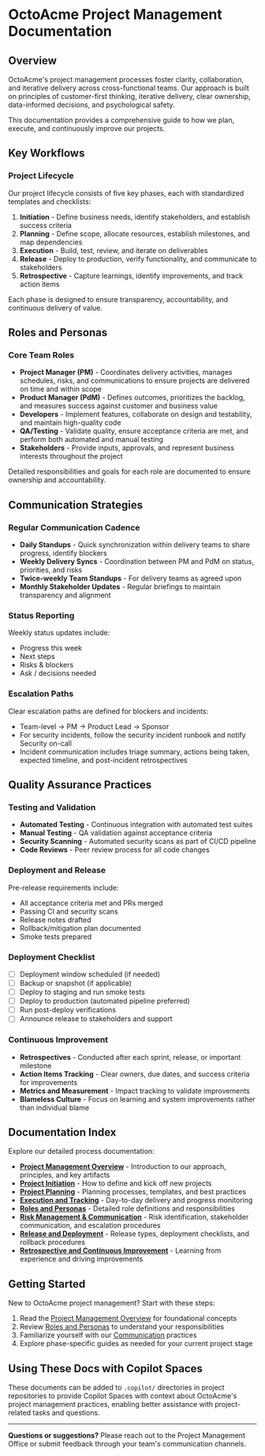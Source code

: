 # OctoAcme Project Management Documentation

## Overview

OctoAcme's project management processes foster clarity, collaboration, and iterative delivery across cross-functional teams. Our approach is built on principles of customer-first thinking, iterative delivery, clear ownership, data-informed decisions, and psychological safety.

This documentation provides a comprehensive guide to how we plan, execute, and continuously improve our projects.

## Key Workflows

### Project Lifecycle

Our project lifecycle consists of five key phases, each with standardized templates and checklists:

1. **Initiation** - Define business needs, identify stakeholders, and establish success criteria
2. **Planning** - Define scope, allocate resources, establish milestones, and map dependencies
3. **Execution** - Build, test, review, and iterate on deliverables
4. **Release** - Deploy to production, verify functionality, and communicate to stakeholders
5. **Retrospective** - Capture learnings, identify improvements, and track action items

Each phase is designed to ensure transparency, accountability, and continuous delivery of value.

## Roles and Personas

### Core Team Roles

- **Project Manager (PM)** - Coordinates delivery activities, manages schedules, risks, and communications to ensure projects are delivered on time and within scope
- **Product Manager (PdM)** - Defines outcomes, prioritizes the backlog, and measures success against customer and business value
- **Developers** - Implement features, collaborate on design and testability, and maintain high-quality code
- **QA/Testing** - Validate quality, ensure acceptance criteria are met, and perform both automated and manual testing
- **Stakeholders** - Provide inputs, approvals, and represent business interests throughout the project

Detailed responsibilities and goals for each role are documented to ensure ownership and accountability.

## Communication Strategies

### Regular Communication Cadence

- **Daily Standups** - Quick synchronization within delivery teams to share progress, identify blockers
- **Weekly Delivery Syncs** - Coordination between PM and PdM on status, priorities, and risks
- **Twice-weekly Team Standups** - For delivery teams as agreed upon
- **Monthly Stakeholder Updates** - Regular briefings to maintain transparency and alignment

### Status Reporting

Weekly status updates include:
- Progress this week
- Next steps
- Risks & blockers
- Ask / decisions needed

### Escalation Paths

Clear escalation paths are defined for blockers and incidents:
- Team-level → PM → Product Lead → Sponsor
- For security incidents, follow the security incident runbook and notify Security on-call
- Incident communication includes triage summary, actions being taken, expected timeline, and post-incident retrospectives

## Quality Assurance Practices

### Testing and Validation

- **Automated Testing** - Continuous integration with automated test suites
- **Manual Testing** - QA validation against acceptance criteria
- **Security Scanning** - Automated security scans as part of CI/CD pipeline
- **Code Reviews** - Peer review process for all code changes

### Deployment and Release

Pre-release requirements include:
- All acceptance criteria met and PRs merged
- Passing CI and security scans
- Release notes drafted
- Rollback/mitigation plan documented
- Smoke tests prepared

### Deployment Checklist

- [ ] Deployment window scheduled (if needed)
- [ ] Backup or snapshot (if applicable)
- [ ] Deploy to staging and run smoke tests
- [ ] Deploy to production (automated pipeline preferred)
- [ ] Run post-deploy verifications
- [ ] Announce release to stakeholders and support

### Continuous Improvement

- **Retrospectives** - Conducted after each sprint, release, or important milestone
- **Action Items Tracking** - Clear owners, due dates, and success criteria for improvements
- **Metrics and Measurement** - Impact tracking to validate improvements
- **Blameless Culture** - Focus on learning and system improvements rather than individual blame

## Documentation Index

Explore our detailed process documentation:

- **[Project Management Overview](octoacme-project-management-overview.md)** - Introduction to our approach, principles, and key artifacts
- **[Project Initiation](octoacme-project-initiation.md)** - How to define and kick off new projects
- **[Project Planning](octoacme-project-planning.md)** - Planning processes, templates, and best practices
- **[Execution and Tracking](octoacme-execution-and-tracking.md)** - Day-to-day delivery and progress monitoring
- **[Roles and Personas](octoacme-roles-and-personas.md)** - Detailed role definitions and responsibilities
- **[Risk Management & Communication](octoacme-risks-and-communication.md)** - Risk identification, stakeholder communication, and escalation procedures
- **[Release and Deployment](octoacme-release-and-deployment.md)** - Release types, deployment checklists, and rollback procedures
- **[Retrospective and Continuous Improvement](octoacme-retrospective-and-continuous-improvement.md)** - Learning from experience and driving improvements

## Getting Started

New to OctoAcme project management? Start with these steps:

1. Read the [Project Management Overview](octoacme-project-management-overview.md) for foundational concepts
2. Review [Roles and Personas](octoacme-roles-and-personas.md) to understand your responsibilities
3. Familiarize yourself with our [Communication](octoacme-risks-and-communication.md) practices
4. Explore phase-specific guides as needed for your current project stage

## Using These Docs with Copilot Spaces

These documents can be added to `.copilot/` directories in project repositories to provide Copilot Spaces with context about OctoAcme's project management practices, enabling better assistance with project-related tasks and questions.

---

**Questions or suggestions?** Please reach out to the Project Management Office or submit feedback through your team's communication channels.
